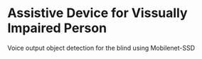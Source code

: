 # Assistive Device for Vissually Impaired Person
 Voice output object detection for the blind using Mobilenet-SSD 
